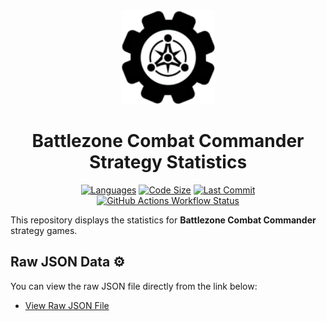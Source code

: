 <div align="center">

  <img src="assets\images\api-icon.png" alt="logo" width="150" height="auto" />
  <h1>Battlezone Combat Commander Strategy Statistics</h1>

  <p align="center">
   <a href = ""><img src="https://img.shields.io/github/languages/top/HerndonE/battlezone-combat-commander-strategy-statistics" alt="Languages" /></a>
   <a href = ""><img src="https://img.shields.io/github/repo-size/HerndonE/battlezone-combat-commander-strategy-statistics" alt="Code Size" /></a>
   <a href = ""><img src="https://img.shields.io/github/last-commit/HerndonE/battlezone-combat-commander-strategy-statistics" alt="Last Commit" /></a>
   <a href = ""><img src="https://img.shields.io/github/actions/workflow/status/HerndonE/battlezone-combat-commander-strategy-statistics/ci.yml" alt="GitHub Actions Workflow Status" /></a>
  </p>

</div>


This repository displays the statistics for **Battlezone Combat Commander** strategy games.

## Raw JSON Data ⚙️

You can view the raw JSON file directly from the link below:

- [View Raw JSON File](https://herndone.github.io/battlezone-combat-commander-strategy-statistics/data/data.json)
